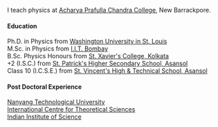 I teach physics at [Acharya Prafulla Chandra College](http://www.apccollege.ac.in/), New Barrackpore.

#### Education
Ph.D. in Physics from [Washington University in St. Louis](https://physics.wustl.edu/)\
M.Sc. in Physics from [I.I.T. Bombay](https://www.phy.iitb.ac.in/)\
B.Sc. Physics Honours from [St. Xavier's College, Kolkata](https://www.sxccal.edu/)\
+2 (I.S.C.) from [St. Patrick's Higher Secondary School, Asansol](http://stpatricksschoolasansol.in/)\
Class 10 (I.C.S.E.) from [St. Vincent's High & Technical School, Asansol](http://stvincentsschoolasansol.in/)

#### Post Doctoral Experience
[Nanyang Technological University](https://personal.ntu.edu.sg/r.ni/)\
[International Centre for Theoretical Sciences](https://icts.res.in/)\
[Indian Institute of Science](http://www.physics.iisc.ac.in/)
